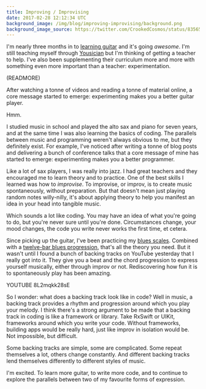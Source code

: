 ```yaml
---
title: Improving / Improvising
date: 2017-02-28 12:12:34 UTC
background_image: /img/blog/improving-improvising/background.png
background_image_source: https://twitter.com/CrookedCosmos/status/835656365276299264
---
```


I'm nearly three months in to [learning guitar](https://ashfurrow.com/blog/learning-guitar/) and it's going _awesome_. I'm still teaching myself through [Yousician](http://yousician.com) but I'm thinking of getting a teacher to help. I've also been supplementing their curriculum more and more with  something even more important than a teacher: experimentation.

(READMORE)

After watching a tonne of videos and reading a tonne of material online, a core message started to emerge: experimenting makes you a better guitar player.

Hmm.

I studied music in school and played the alto sax and piano for seven years, and at the same time I was also learning the basics of coding. The parallels between music and programming weren't always obvious to me, but they definitely exist. For example, I've noticed after writing a tonne of blog posts and delivering a bunch of conference talks that a core message of mine has started to emerge: experimenting makes you a better programmer.

Like a lot of sax players, I was really into jazz. I had great teachers and they encouraged me to learn theory and to practice. One of the best skills I learned was how to _improvise_. To improvise, or improv, is to create music spontaneously, without preparation. But that doesn't mean just playing random notes willy-nilly, it's about applying theory to help you manifest an idea in your head into tangible music.

Which sounds a lot like coding. You may have an idea of what you're going to do, but you're never sure until you're done. Circumstances change, your mood changes, the code you write never works the first time, et cetera.

Since picking up the guitar, I've been practicing my [blues scales](https://en.wikipedia.org/wiki/Blues_scale). Combined with a [twelve-bar blues progression](https://en.wikipedia.org/wiki/Twelve-bar_blues), that's all the theory you need. But it wasn't until I found a bunch of backing tracks on YouTube yesterday that I really got into it. They give you a beat and the chord progression to express yourself musically, either through improv or not. Rediscovering how fun it is to spontaneously play has been amazing.

YOUTUBE 8L2mqkk28sE

So I wonder: what does a backing track look like in code? Well in music, a backing track provides a rhythm and progression around which you play your melody. I think there's a strong argument to be made that a backing track in coding is like a framework or library. Take RxSwift or UIKit, frameworks around which you write your code. Without frameworks, building apps would be really hard, just like improv in isolation would be. Not impossible, but difficult.

Some backing tracks are simple, some are complicated. Some repeat themselves a lot, others change constantly. And different backing tracks lend themselves differently to different styles of music.

I'm excited. To learn more guitar, to write more code, and to continue to explore the parallels between two of my favourite forms of expression.
